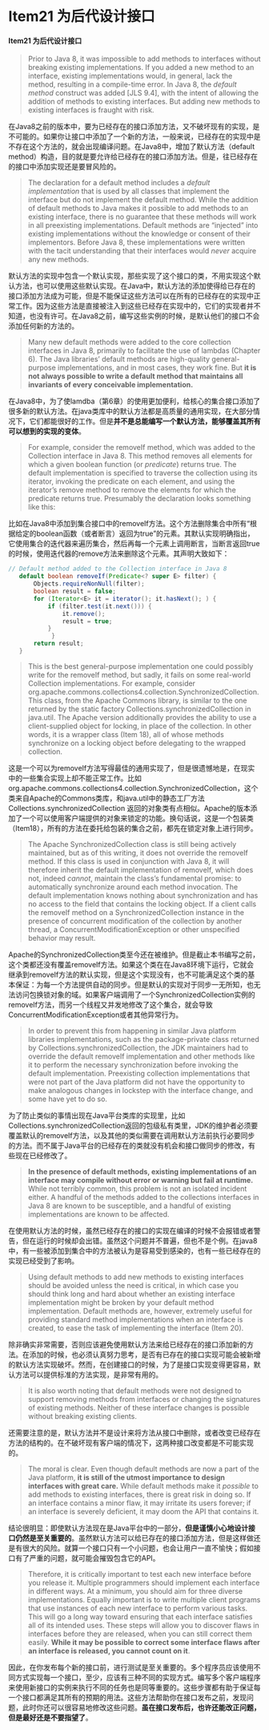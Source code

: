 # Item21 为后代设计接口

#### Item21 为后代设计接口

> Prior to Java 8, it was impossible to add methods to interfaces without breaking existing implementations. If you added a new method to an interface, existing implementations would, in general, lack the method, resulting in a compile-time error. In Java 8, the _default method_ construct was added \[JLS 9.4], with the intent of allowing the addition of methods to existing interfaces. But adding new methods to existing interfaces is fraught with risk.

在Java8之前的版本中，要为已经存在的接口添加方法，又不破坏现有的实现，是不可能的。如果你让接口中添加了一个新的方法，一般来说，已经存在的实现中是不存在这个方法的，就会出现编译问题。在Java8中，增加了默认方法（default method）构造，目的就是要允许给已经存在的接口添加方法。但是，往已经存在的接口中添加实现还是要冒风险的。

> The declaration for a default method includes a _default implementation_ that is used by all classes that implement the interface but do not implement the default method. While the addition of default methods to Java makes it possible to add methods to an existing interface, there is no guarantee that these methods will work in all preexisting implementations. Default methods are “injected” into existing implementations without the knowledge or consent of their implementors. Before Java 8, these implementations were written with the tacit understanding that their interfaces would _never_ acquire any new methods.

默认方法的实现中包含一个默认实现，那些实现了这个接口的类，不用实现这个默认方法，也可以使用这些默认实现。在Java中，默认方法的添加使得给已存在的接口添加方法成为可能，但是不能保证这些方法可以在所有的已经存在的实现中正常工作。因为这些方法是直接被注入到这些已经存在实现中的，它们的实现者并不知道，也没有许可。在Java8之前，编写这些实例的时候，是默认他们的接口不会添加任何新的方法的。

> Many new default methods were added to the core collection interfaces in Java 8, primarily to facilitate the use of lambdas (Chapter 6). The Java libraries’ default methods are high-quality general-purpose implementations, and in most cases, they work fine. But **it is not always possible to write a default method that maintains all invariants of every conceivable implementation.**

在Java8中，为了使lamdba（第6章）的使用更加便利，给核心的集合接口添加了很多新的默认方法。在java类库中的默认方法都是高质量的通用实现，在大部分情况下，它们都能很好的工作。但是**并不是总能编写一个默认方法，能够覆盖其所有可以想到的实现的变体**。

> For example, consider the removeIf method, which was added to the Collection interface in Java 8. This method removes all elements for which a given boolean function (or _predicate_) returns true. The default implementation is specified to traverse the collection using its iterator, invoking the predicate on each element, and using the iterator’s remove method to remove the elements for which the predicate returns true. Presumably the declaration looks something like this:

比如在Java8中添加到集合接口中的removeIf方法。这个方法删除集合中所有“根据给定的boolean函数（或者断言）返回为true”的元素。其默认实现明确指出，它使用集合的迭代器来遍历集合，然后再每一个元素上调用断言，当断言返回true的时候，使用迭代器的remove方法来删除这个元素。其声明大致如下：

```java
// Default method added to the Collection interface in Java 8
   default boolean removeIf(Predicate<? super E> filter) {
       Objects.requireNonNull(filter);
       boolean result = false;
       for (Iterator<E> it = iterator(); it.hasNext(); ) {
           if (filter.test(it.next())) {
               it.remove();
               result = true;
           }
			}
       return result;
   }
```

> This is the best general-purpose implementation one could possibly write for the removeIf method, but sadly, it fails on some real-world Collection implementations. For example, consider org.apache.commons.collections4.collection.SynchronizedCollection. This class, from the Apache Commons library, is similar to the one returned by the static factory Collections.synchronizedCollection in java.util. The Apache version additionally provides the ability to use a client-supplied object for locking, in place of the collection. In other words, it is a wrapper class (Item 18), all of whose methods synchronize on a locking object before delegating to the wrapped collection.

这是一个可以为removeIf方法写得最佳的通用实现了，但是很遗憾地是，在现实中的一些集合实现上却不能正常工作。比如org.apache.commons.collections4.collection.SynchronizedCollection，这个类来自Apache的Commons类库，和java.util中的静态工厂方法Collections.synchronizedCollection 返回的对象类有点相似。Apache的版本添加了一个可以使用客户端提供的对象来锁定的功能。换句话说，这是一个包装类（Item18），所有的方法在委托给包装的集合之前，都先在锁定对象上进行同步。

> The Apache SynchronizedCollection class is still being actively maintained, but as of this writing, it does not override the removeIf method. If this class is used in conjunction with Java 8, it will therefore inherit the default implementation of removeIf, which does not, indeed _cannot_, maintain the class’s fundamental promise: to automatically synchronize around each method invocation. The default implementation knows nothing about synchronization and has no access to the field that contains the locking object. If a client calls the removeIf method on a SynchronizedCollection instance in the presence of concurrent modification of the collection by another thread, a ConcurrentModificationException or other unspecified behavior may result.

Apache的SynchronizedCollection类至今还在被维护。但是截止本书编写之前，这个类都还没有覆盖removeIf方法。如果这个类在在Java8环境下运行，它就会继承到removeIf方法的默认实现，但是这个实现没有，也不可能满足这个类的基本保证：为每一个方法提供自动的同步。但是默认的实现对于同步一无所知，也无法访问包换锁对象的域。如果客户端调用了一个SynchronizedCollection实例的removeIf方法，而另一个线程又并发地修改了这个集合，就会导致ConcurrentModificationException或者其他异常行为。

> In order to prevent this from happening in similar Java platform libraries implementations, such as the package-private class returned by Collections.synchronizedCollection, the JDK maintainers had to override the default removeIf implementation and other methods like it to perform the necessary synchronization before invoking the default implementation. Preexisting collection implementations that were not part of the Java platform did not have the opportunity to make analogous changes in lockstep with the interface change, and some have yet to do so.

为了防止类似的事情出现在Java平台类库的实现里，比如Collections.synchronizedCollection返回的包级私有类里，JDK的维护者必须要覆盖默认的removeIf方法，以及其他的类似需要在调用默认方法前执行必要同步的方法。而不属于Java平台的已经存在的类就没有机会和接口做同步的修改，有些现在已经修改了。

> **In the presence of default methods, existing implementations of an interface may compile without error or warning but fail at runtime.** While not terribly common, this problem is not an isolated incident either. A handful of the methods added to the collections interfaces in Java 8 are known to be susceptible, and a handful of existing implementations are known to be affected.

在使用默认方法的时候，虽然已经存在的接口的实现在编译的时候不会报错或者警告，但在运行的时候却会出错。虽然这个问题并不普遍，但也不是个例。在java8中，有一些被添加到集合中的方法被认为是容易受到感染的，也有一些已经存在的实现已经受到了影响。

> Using default methods to add new methods to existing interfaces should be avoided unless the need is critical, in which case you should think long and hard about whether an existing interface implementation might be broken by your default method implementation. Default methods are, however, extremely useful for providing standard method implementations when an interface is created, to ease the task of implementing the interface (Item 20).

除非确实非常需要，否则应该避免使用默认方法来给已经存在的接口添加新的方法。在添加的时候，也必须认真努力思考，是否有已存在的接口实现可能会被新增的默认方法实现破坏。然而，在创建接口的时候，为了是接口实现变得更容易，默认方法可以提供标准的方法实现，是非常有用的。

> It is also worth noting that default methods were not designed to support removing methods from interfaces or changing the signatures of existing methods. Neither of these interface changes is possible without breaking existing clients.

还需要注意的是，默认方法并不是设计来将方法从接口中删除，或者改变已经存在方法的结构的。在不破坏现有客户端的情况下，这两种接口改变都是不可能实现的。

> The moral is clear. Even though default methods are now a part of the Java platform, **it is still of the utmost importance to design interfaces with great care.** While default methods make it _possible_ to add methods to existing interfaces, there is great risk in doing so. If an interface contains a minor flaw, it may irritate its users forever; if an interface is severely deficient, it may doom the API that contains it.

结论很明显：即使默认方法现在是Java平台中的一部分，**但是谨慎小心地设计接口仍然是至关重要的**。虽然默认方法可以给已存在的接口添加方法，但是这样做还是有很大的风险。就算一个接口只有一个小问题，也会让用户一直不愉快；假如接口有了严重的问题，就可能会摧毁包含它的API。

> Therefore, it is critically important to test each new interface before you release it. Multiple programmers should implement each interface in different ways. At a minimum, you should aim for three diverse implementations. Equally important is to write multiple client programs that use instances of each new interface to perform various tasks. This will go a long way toward ensuring that each interface satisfies all of its intended uses. These steps will allow you to discover flaws in interfaces before they are released, when you can still correct them easily. **While it may be possible to correct some interface flaws after an interface is released, you cannot count on it**.

因此，在你发布每个新的接口前，进行测试是至关重要的。多个程序员应该使用不同方式实现每一个接口，至少，应该有三种不同的实现方式。编写多个客户端程序来使用新接口的实例来执行不同的任务也是同等重要的。这些步骤都有助于保证每一个接口都满足其所有的预期的用法。这些方法帮助你在接口发布之前，发现问题，此时你还可以很容易地修改这些问题。**虽在接口发布后，也许还能改正问题，但是最好还是不要指望了**。

####
